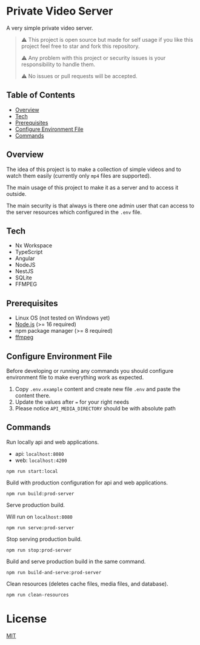 # Private Video Server

A very simple private video server.

> ⚠️ This project is open source but made for self usage if you like this project feel free to star and fork this repository.
>
> ⚠️ Any problem with this project or security issues is your responsibility to handle them.
>
> ⚠️ No issues or pull requests will be accepted.

## Table of Contents

- [Overview](#overview)
- [Tech](#tech)
- [Prerequisites](#prerequisites)
- [Configure Environment File](#configure-environment-file)
- [Commands](#commands)

## Overview

The idea of this project is to make a collection of simple videos and to watch them easily (currently only `mp4` files are supported).

The main usage of this project to make it as a server and to access it outside.

The main security is that always is there one admin user that can access to the server resources which configured in the `.env` file.

## Tech

- Nx Workspace
- TypeScript
- Angular
- NodeJS
- NestJS
- SQLite
- FFMPEG

## Prerequisites

- Linux OS (not tested on Windows yet)
- [Node.js](https://nodejs.org) (>= 16 required)
- npm package manager (>= 8 required)
- [ffmpeg](https://ffmpeg.org)

## Configure Environment File

Before developing or running any commands you should configure environment file to make everything work as expected.

1. Copy `.env.example` content and create new file `.env` and paste the content there.
2. Update the values after `=` for your right needs
3. Please notice `API_MEDIA_DIRECTORY` should be with absolute path

## Commands

Run locally api and web applications.

- api: `localhost:8080`
- web: `localhost:4200`

```shell
npm run start:local
```

Build with production configuration for api and web applications.

```shell
npm run build:prod-server
```

Serve production build.

Will run on `localhost:8080`

```shell
npm run serve:prod-server
```

Stop serving production build.

```shell
npm run stop:prod-server
```

Build and serve production build in the same command.

```shell
npm run build-and-serve:prod-server
```

Clean resources (deletes cache files, media files, and database).

```shell
npm run clean-resources
```

# License

[MIT](LICENSE)
